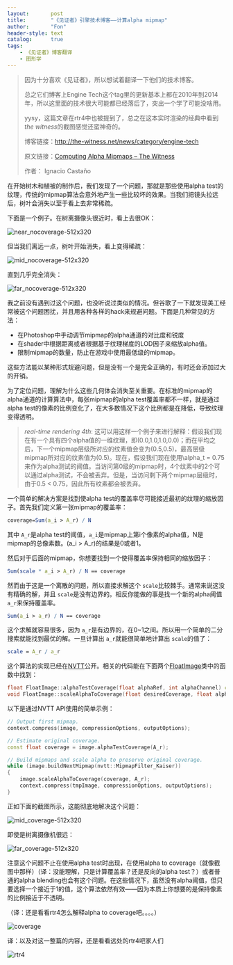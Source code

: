 ```yaml
---
layout:       post
title:        "《见证者》引擎技术博客——计算alpha mipmap"
author:       "Fon"
header-style: text
catalog:      true
tags:
    - 《见证者》博客翻译
    - 图形学
---
```

> 因为十分喜欢《见证者》，所以想试着翻译一下他们的技术博客。
>
> 总之它们博客上Engine Tech这个tag里的更新基本上都在2010年到2014年，所以这里面的技术很大可能都已经落后了，突出一个学了可能没啥用。
>
> yysy，这篇文章在rtr4中也被提到了，总之在这本实时渲染的经典中看到<em>the witness</em>的截图感觉还蛮神奇的。
>
> 博客链接：http://the-witness.net/news/category/engine-tech
>
> 原文链接：[Computing Alpha Mipmaps – The Witness](http://the-witness.net/news/2010/09/computing-alpha-mipmaps/)
>
> 作者： Ignacio Castaño

在开始树木和植被的制作后，我们发现了一个问题，那就是那些使用alpha test的纹理，传统的mipmap算法会意外地产生一些比较坏的效果。当我们把镜头拉远后，树叶会消失以至于看上去非常稀疏。

下面是一个例子。在树离摄像头很近时，看上去很OK：

![near_nocoverage-512x320](https://raw.githubusercontent.com/achmli/achmli.github.io/master/img/witness/6/near_nocoverage-512x320.png)

但当我们离远一点，树叶开始消失，看上变得稀疏：

![mid_nocoverage-512x320](https://raw.githubusercontent.com/achmli/achmli.github.io/master/img/witness/6/mid_nocoverage-512x320.png)

直到几乎完全消失：

![far_nocoverage-512x320](https://raw.githubusercontent.com/achmli/achmli.github.io/master/img/witness/6/far_nocoverage-512x320.png)

我之前没有遇到过这个问题，也没听说过类似的情况。但谷歌了一下就发现美工经常被这个问题困扰，并且用各种各样的hack来规避问题。下面是几种常见的方法：

+ 在Photoshop中手动调节mipmap的alpha通道的对比度和锐度
+ 在shader中根据距离或者根据基于纹理梯度的LOD因子来缩放alpha值。
+ 限制mipmap的数量，防止在游戏中使用最低级的mipmap。

这些方法能以某种形式规避问题，但是没有一个是完全正确的，有时还会添加过大的开销。

为了定位问题，理解为什么这些几何体会消失至关重要。在标准的mipmap的alpha通道的计算算法中，每张mipmap的alpha test覆盖率都不一样，就是通过alpha test的像素的比例变化了，在大多数情况下这个比例都是在降低，导致纹理变得透明。

> <em>real-time rendering 4th</em>: 这可以用这样一个例子来进行解释：假设我们现在有一个具有四个alpha值的一维纹理，即(0.0,1.0,1.0,0.0)；而在平均之后，下一个mipmap层级所对应的纹素值会变为(0.5,0.5)，最高层级mipmap所对应的纹素值为(0.5)。现在，假设我们现在使用\alpha_t = 0.75来作为alpha测试的阈值。当访问第0级的mipmap时，4个纹素中的2个可以通过alpha测试，不会被丢弃。但是，当访问剩下两个mipmap层级时，由于0.5 < 0.75，因此所有纹素都会被丢弃。

一个简单的解决方案是找到使alpha test的覆盖率尽可能接近最初的纹理的缩放因子。首先我们定义第一张mipmap的覆盖率：

```mathematica
coverage=Sum(a_i > A_r) / N
```

其中 `A_r`是alpha test的阈值，`a_i`是mipmap上第i个像素的alpha值，N是mipmap的总像素数。(a_i > A_r)的结果是0或者1。

然后对于后面的mipmap，你想要找到一个使得覆盖率保持相同的缩放因子：

```mathematica
Sum(scale * a_i > A_r) / N == coverage
```

然而由于这是一个离散的问题，所以直接求解这个 `scale`比较棘手。通常来说这没有精确的解，并且 `scale`是没有边界的。相反你能做的事是找一个新的alpha阈值 `a_r`来保持覆盖率。

```mathematica
Sum(a_i > a_r) / N == coverage
```

这个求解就容易很多，因为 `a_r`是有边界的，在0~1之间。所以用一个简单的二分搜索就能找到最优的解。一旦计算出 `a_r`就能很简单地计算出 `scale`的值了：

```mathematica
scale = A_r / a_r
```

这个算法的实现已经在[NVTT](http://code.google.com/p/nvidia-texture-tools/)公开。相关的代码能在下面两个[FloatImage](http://code.google.com/p/nvidia-texture-tools/source/browse/trunk/src/nvimage/FloatImage.cpp)类中的函数中找到：

```cpp
float FloatImage::alphaTestCoverage(float alphaRef, int alphaChannel) const;
void FloatImage::scaleAlphaToCoverage(float desiredCoverage, float alphaRef, int alphaChannel);
```

以下是通过NVTT API使用的简单示例：

```cpp
// Output first mipmap.
context.compress(image, compressionOptions, outputOptions);

// Estimate original coverage.
const float coverage = image.alphaTestCoverage(A_r);

// Build mipmaps and scale alpha to preserve original coverage.
while (image.buildNextMipmap(nvtt::MipmapFilter_Kaiser))
{
    image.scaleAlphaToCoverage(coverage, A_r);
    context.compress(tmpImage, compressionOptions, outputOptions);
}
```

正如下面的截图所示，这能彻底地解决这个问题：

![mid_coverage-512x320](https://raw.githubusercontent.com/achmli/achmli.github.io/master/img/witness/6/mid_coverage-512x320.png)

即使是树离摄像机很远：

![far_coverage-512x320](https://raw.githubusercontent.com/achmli/achmli.github.io/master/img/witness/6/far_coverage-512x320.png)

注意这个问题不止在使用alpha test时出现，在使用alpha to coverage（就像截图中那样）（译：没能理解，只是计算覆盖率？还是反向的alpha test？）或者普通的alpha blending也会有这个问题。在这些情况下，虽然没有alpha阈值，但只要选择一个接近于1的值，这个算法依然有效——因为本质上你想要的是保持像素的比例接近于不透明。

（译：还是看看rtr4怎么解释alpha to coverage吧。。。。）

![coverage](https://raw.githubusercontent.com/achmli/achmli.github.io/master/img/witness/6/coverage.png)

译：以及对这一整篇的内容，还是看看远处的rtr4吧家人们

![rtr4](https://raw.githubusercontent.com/achmli/achmli.github.io/master/img/witness/6/rtr4.png)
